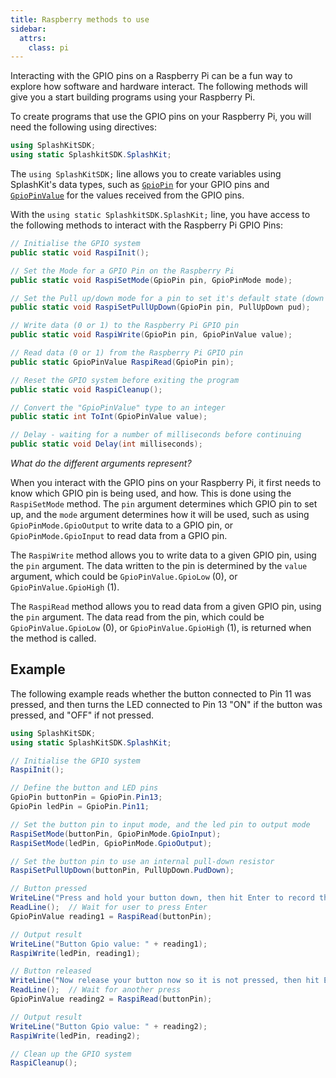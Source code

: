 ```yaml
---
title: Raspberry methods to use
sidebar:
  attrs:
    class: pi
---
```


Interacting with the GPIO pins on a Raspberry Pi can be a fun way to explore how software and hardware interact. The following methods will give you a start building programs using your Raspberry Pi.

To create programs that use the GPIO pins on your Raspberry Pi, you will need the following using directives:

```cs
using SplashKitSDK;
using static SplashkitSDK.SplashKit;
```

The `using SplashKitSDK;` line allows you to create variables using SplashKit's data types, such as [`GpioPin`](https://splashkit.io/api/types/#gpio-pin) for your GPIO pins and [`GpioPinValue`](https://splashkit.io/api/types/#gpio-pin-value) for the values received from the GPIO pins.

With the `using static SplashkitSDK.SplashKit;` line, you have access to the following methods to interact with the Raspberry Pi GPIO Pins:

```cs
// Initialise the GPIO system
public static void RaspiInit();

// Set the Mode for a GPIO Pin on the Raspberry Pi
public static void RaspiSetMode(GpioPin pin, GpioPinMode mode);

// Set the Pull up/down mode for a pin to set it's default state (down = 0 and up = 1)
public static void RaspiSetPullUpDown(GpioPin pin, PullUpDown pud);

// Write data (0 or 1) to the Raspberry Pi GPIO pin
public static void RaspiWrite(GpioPin pin, GpioPinValue value);

// Read data (0 or 1) from the Raspberry Pi GPIO pin
public static GpioPinValue RaspiRead(GpioPin pin);

// Reset the GPIO system before exiting the program
public static void RaspiCleanup();

// Convert the "GpioPinValue" type to an integer
public static int ToInt(GpioPinValue value);

// Delay - waiting for a number of milliseconds before continuing
public static void Delay(int milliseconds);
```

*What do the different arguments represent?*

When you interact with the GPIO pins on your Raspberry Pi, it first needs to know which GPIO pin is being used, and how. This is done using the `RaspiSetMode` method. The `pin` argument determines which GPIO pin to set up, and the `mode` argument determines how it will be used, such as using `GpioPinMode.GpioOutput` to write data to a GPIO pin, or `GpioPinMode.GpioInput` to read data from a GPIO pin.

The `RaspiWrite` method allows you to write data to a given GPIO pin, using the `pin` argument. The data written to the pin is determined by the `value` argument, which could be `GpioPinValue.GpioLow` (0), or `GpioPinValue.GpioHigh` (1).

The `RaspiRead` method allows you to read data from a given GPIO pin, using the `pin` argument. The data read from the pin, which could be `GpioPinValue.GpioLow` (0), or `GpioPinValue.GpioHigh` (1), is returned when the method is called.

## Example

The following example reads whether the button connected to Pin 11 was pressed, and then turns the LED connected to Pin 13 "ON" if the button was pressed, and "OFF" if not pressed.

```cs
using SplashKitSDK;
using static SplashKitSDK.SplashKit;

// Initialise the GPIO system
RaspiInit();

// Define the button and LED pins
GpioPin buttonPin = GpioPin.Pin13;
GpioPin ledPin = GpioPin.Pin11;

// Set the button pin to input mode, and the led pin to output mode
RaspiSetMode(buttonPin, GpioPinMode.GpioInput);
RaspiSetMode(ledPin, GpioPinMode.GpioOutput);

// Set the button pin to use an internal pull-down resistor
RaspiSetPullUpDown(buttonPin, PullUpDown.PudDown);

// Button pressed
WriteLine("Press and hold your button down, then hit Enter to record the reading:");
ReadLine();  // Wait for user to press Enter
GpioPinValue reading1 = RaspiRead(buttonPin);

// Output result
WriteLine("Button Gpio value: " + reading1);
RaspiWrite(ledPin, reading1);

// Button released
WriteLine("Now release your button now so it is not pressed, then hit Enter:");
ReadLine();  // Wait for another press
GpioPinValue reading2 = RaspiRead(buttonPin);

// Output result
WriteLine("Button Gpio value: " + reading2);
RaspiWrite(ledPin, reading2);

// Clean up the GPIO system
RaspiCleanup();
```

